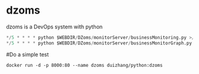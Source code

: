 # dzoms
dzoms is a DevOps system with python
```python
*/5 * * * * python $WEBDIR/DZoms/monitorServer/businessMonitoring.py >/dev/null 2>&1
*/5 * * * * python $WEBDIR/DZoms/monitorServer/businessMonitorGraph.py >/dev/null 2>&1
```

#Do a simple test

```
docker run -d -p 8000:80 --name dzoms duizhang/python:dzoms
```
